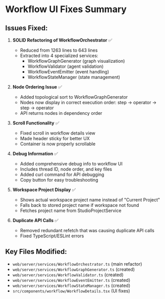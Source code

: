 # Workflow UI Fixes Summary

## Issues Fixed:

1. **SOLID Refactoring of WorkflowOrchestrator** ✅
   - Reduced from 1263 lines to 643 lines
   - Extracted into 4 specialized services:
     - WorkflowGraphGenerator (graph visualization)
     - WorkflowValidator (agent validation)
     - WorkflowEventEmitter (event handling)
     - WorkflowStateManager (state management)

2. **Node Ordering Issue** ✅
   - Added topological sort to WorkflowGraphGenerator
   - Nodes now display in correct execution order: step → operator → step → operator
   - API returns nodes in dependency order

3. **Scroll Functionality** ✅
   - Fixed scroll in workflow details view
   - Made header sticky for better UX
   - Container is now properly scrollable

4. **Debug Information** ✅
   - Added comprehensive debug info to workflow UI
   - Includes thread ID, node order, and key files
   - Added curl command for API debugging
   - Copy button for easy troubleshooting

5. **Workspace Project Display** ✅
   - Shows actual workspace project name instead of "Current Project"
   - Falls back to stored project name if workspace not found
   - Fetches project name from StudioProjectService

6. **Duplicate API Calls** ✅
   - Removed redundant refetch that was causing duplicate API calls
   - Fixed TypeScript/ESLint errors

## Key Files Modified:
- `web/server/services/WorkflowOrchestrator.ts` (main refactor)
- `web/server/services/WorkflowGraphGenerator.ts` (created)
- `web/server/services/WorkflowValidator.ts` (created)
- `web/server/services/WorkflowEventEmitter.ts` (created)
- `web/server/services/WorkflowStateManager.ts` (created)
- `src/components/workflow/WorkflowDetails.tsx` (UI fixes)

